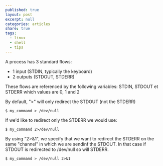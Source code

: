 ```yaml
---
published: true
layout: post
excerpt: null
categories: articles
share: true
tags:
  - linux
  - shell
  - tips
---
```

A process has 3 standard flows: 
- 1 input  (STDIN, typically the keyboard)
- 2 outputs (STDOUT, STDERR)


These flows are referenced by the following variables: STDIN, STDOUT et STDERR which values are  0, 1 and 2

By default, ">" will only redirect the STDOUT (not the STDERR)

```shell
$ my_command > /dev/null	
```

If we'd like to redirect only the STDERR we would use: 

```shell
$ my_command 2>/dev/null 
```

By using "2>&1", we specify that we want to redirect the STDERR on the same "channel" in which we are sendinf the STDOUT. In that case if STDOUT is redirected to /dev/null so will STDERR.

```shell
$ my_command > /dev/null 2>&1		
```
